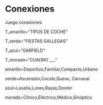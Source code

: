 
# Conexiones
Juego conexiones

T_amarillo="TIPOS DE COCHE"

T_verde="FIESTAS GALLEGAS"

T_azul="GARFIELD"

T_morado="CUADRO ___"

amarillo=Deportivo,Familiar,Compacto,Urbano

verde=Ascensión,Cocido,Queso, Carnaval 

azul=Lasaña,Lunes,Rayas,Dormir

morado=Clínico,Eléctrico,Médico,Sinóptico
